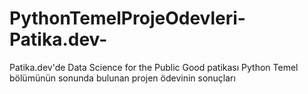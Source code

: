 # PythonTemelProjeOdevleri-Patika.dev-
Patika.dev'de Data Science for the Public Good patikası Python Temel bölümünün sonunda bulunan projen ödevinin sonuçları
